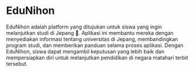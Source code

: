 # EduNihon
EduNihon adalah platform yang ditujukan untuk siswa yang ingin melanjutkan studi di Jepang 🗾. Aplikasi ini membantu mereka dengan menyediakan informasi tentang universitas di Jepang, membandingkan program studi, dan memberikan panduan selama proses aplikasi. Dengan EduNihon, siswa dapat mengambil keputusan yang lebih baik dan mempersiapkan diri untuk melanjutkan pendidikan di negara matahari terbit tersebut.
